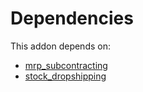 # Dependencies

This addon depends on:

- [mrp_subcontracting](https://github.com/bringout/oca-ocb-mrp/tree/15dc704d51c16e7d21359d46ab86d09ab300e3df/odoo-bringout-oca-ocb-mrp_subcontracting)
- [stock_dropshipping](https://github.com/bringout/oca-ocb-warehouse/tree/ffbc26923f1cbb52ea57b79a3bc1781623af2ae9/odoo-bringout-oca-ocb-stock_dropshipping)

